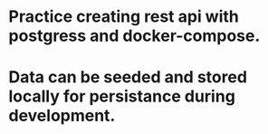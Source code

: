 # Practice creating rest api with postgress and docker-compose.
# Data can be seeded and stored locally for persistance during development.
